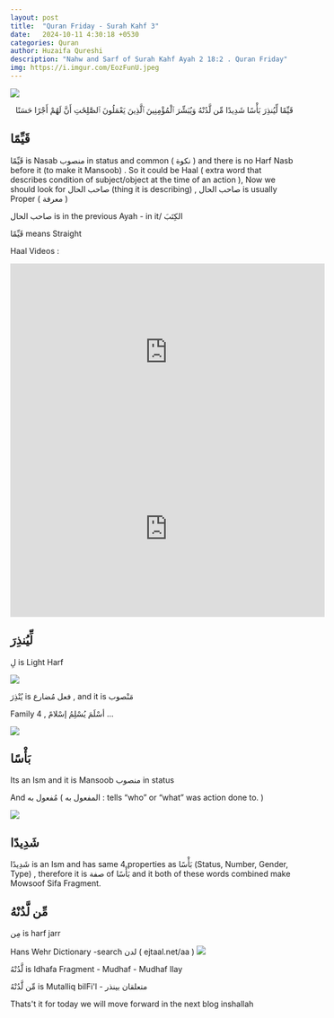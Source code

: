 ```yaml
---
layout: post
title:  "Quran Friday - Surah Kahf 3"
date:   2024-10-11 4:30:18 +0530
categories: Quran
author: Huzaifa Qureshi
description: "Nahw and Sarf of Surah Kahf Ayah 2 18:2 . Quran Friday"
img: https://i.imgur.com/EozFunU.jpeg
---
```


![](https://i.imgur.com/EozFunU.jpeg)


<p class="xl" dir="rtl" >
قَيِّمًا  لِّيُنذِرَ  بَأْسًا  شَدِيدًا  مِّن  لَّدُنْهُ  وَيُبَشِّرَ  ٱلْمُؤْمِنِينَ  ٱلَّذِينَ  يَعْمَلُونَ  ٱلصَّٰلِحَٰتِ  أَنَّ  لَهُمْ  أَجْرًا  حَسَنًا 
</p>

## قَيِّمًا

قَيِّمًا is Nasab منصوب in status and common ( نكوة ) and there is no Harf Nasb before it (to make it Mansoob) . So it could be Haal ( extra word that describes condition of subject/object at the time of an action ), Now we should look for صاحب الحال (thing it is describing) ,  صاحب الحال is usually Proper ( معرفة )

 صاحب الحال  is in the previous Ayah - in it/ الكِتَبَ 

قَيِّمًا means Straight

Haal Videos  : 

<iframe class="video" width="560" height="315" src="https://www.youtube.com/embed/rNAGNJIZwEo?si=KDi7KQm8J6exJr8V" title="YouTube video player" frameborder="0" allow="accelerometer; autoplay; clipboard-write; encrypted-media; gyroscope; picture-in-picture; web-share" referrerpolicy="strict-origin-when-cross-origin" allowfullscreen></iframe>

<iframe class="video" width="560" height="315" src="https://www.youtube.com/embed/zn6jYLPbIWY?si=L2HaPFcUC-wVX_ne" title="YouTube video player" frameborder="0" allow="accelerometer; autoplay; clipboard-write; encrypted-media; gyroscope; picture-in-picture; web-share" referrerpolicy="strict-origin-when-cross-origin" allowfullscreen></iframe>




## لِّيُنذِرَ


لِ is Light Harf 

![](https://i.imgur.com/Zd3Tgl2.png)

يُنْذِرَ is فعل مُضارع , and it is مَنْصوب

Family 4 , أسْلَمَ يُسْلِمُ إسْلامً ...

![](https://i.imgur.com/FEWubTI.png)


## بَأْسًا

Its an Ism and it is Mansoob منصوب in status

And مُفعول به 
( المفعول به : tells “who” or “what” was action done to. )

![](https://i.imgur.com/5Niyl5P.png)


## شَدِيدًا

شَدِيدًا is an Ism and has same 4 properties as بَأْسًا (Status, Number, Gender, Type) , therefore it is صفة of بَأْسًا and it both of these words combined make Mowsoof Sifa Fragment.

## مِّن لَّدُنْهُ 

مِن is harf jarr

Hans Wehr Dictionary -search لدن ( ejtaal.net/aa )
![](https://i.imgur.com/xzNZh38.png)

لَّدُنْهُ is Idhafa Fragment - Mudhaf - Mudhaf Ilay

مِّن لَّدُنْهُ  is Mutalliq bilFi'l  - متعلقان بينذر


Thats't it for today we will move forward in the next blog inshallah